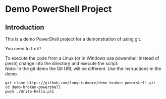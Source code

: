 # Demo PowerShell Project

## Introduction

This is a demo PowerShell project for a demonstration of using git.  

You need to fix it!

To execute the code from a Linux (or in Windows use powershell instead of pwsh) change into the directory and execute the script:  
*Note*: In the git demo the Git URL will be different.  Use the instructions in the demo. 

```
git clone https://github.com/tonyskidmore/demo-broken-powershell.git
cd demo-broken-powershell
pwsh ./Write-Hello.ps1
```
